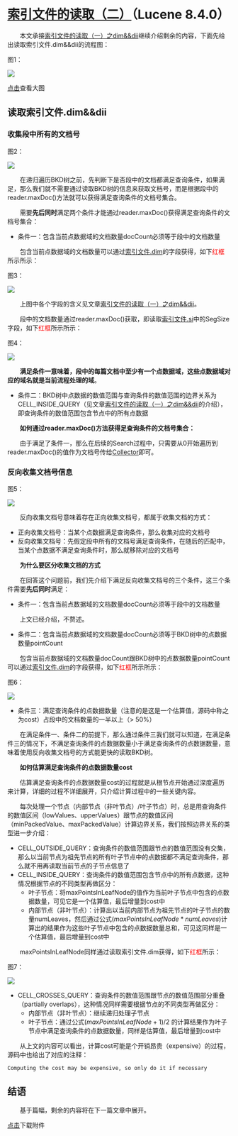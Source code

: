 # [索引文件的读取（二）](https://www.amazingkoala.com.cn/Lucene/Search/)（Lucene 8.4.0）

&emsp;&emsp;本文承接[索引文件的读取（一）之dim&&dii](https://www.amazingkoala.com.cn/Lucene/Search/2020/0427/135.html)继续介绍剩余的内容，下面先给出读取索引文件.dim&&dii的流程图：

图1：

<img src="http://www.amazingkoala.com.cn/uploads/lucene/Search/索引文件的读取/索引文件的读取（二）/1.png">

[点击]()查看大图

## 读取索引文件.dim&&dii

### 收集段中所有的文档号

图2：

<img src="http://www.amazingkoala.com.cn/uploads/lucene/Search/索引文件的读取/索引文件的读取（二）/2.png">

&emsp;&emsp;在递归遍历BKD树之前，先判断下是否段中的文档都满足查询条件，如果满足，那么我们就不需要通过读取BKD树的信息来获取文档号，而是根据段中的reader.maxDoc()方法就可以获得满足查询条件的文档号集合。

&emsp;&emsp;需要**先后同时**满足两个条件才能通过reader.maxDoc()获得满足查询条件的文档号集合：

- 条件一：包含当前点数据域的文档数量docCount必须等于段中的文档数量

&emsp;&emsp;包含当前点数据域的文档数量可以通过[索引文件.dim](https://www.amazingkoala.com.cn/Lucene/suoyinwenjian/2019/0424/53.html)的字段获得，如下<font color=Red>红框</font>所示所示：

图3：

<img src="http://www.amazingkoala.com.cn/uploads/lucene/Search/索引文件的读取/索引文件的读取（二）/3.png">

&emsp;&emsp;上图中各个字段的含义见文章[索引文件的读取（一）之dim&&dii](https://www.amazingkoala.com.cn/Lucene/Search/2020/0427/135.html)。

&emsp;&emsp;段中的文档数量通过reader.maxDoc()获取，即读取[索引文件.si](https://www.amazingkoala.com.cn/Lucene/suoyinwenjian/2019/0605/63.html)中的SegSize字段，如下<font color=Red>红框</font>所示所示：

图4：

<img src="http://www.amazingkoala.com.cn/uploads/lucene/Search/索引文件的读取/索引文件的读取（二）/4.png">

&emsp;&emsp;**满足条件一意味着，段中的每篇文档中至少有一个点数据域，这些点数据域对应的域名就是当前流程处理的域**。


- 条件二：BKD树中点数据的数值范围与查询条件的数值范围的边界关系为CELL_INSIDE_QUERY（见文章[索引文件的读取（一）之dim&&dii](https://www.amazingkoala.com.cn/Lucene/Search/2020/0427/135.html)的介绍），即查询条件的数值范围包含节点中的所有点数据

&emsp;&emsp;**如何通过reader.maxDoc()方法获得足查询条件的文档号集合：**

&emsp;&emsp;由于满足了条件一，那么在后续的Search过程中，只需要从0开始遍历到reader.maxDoc()的值作为文档号传给[Collector](https://www.amazingkoala.com.cn/Lucene/Search/2019/0812/82.html)即可。

### 反向收集文档号信息

图5：

<img src="http://www.amazingkoala.com.cn/uploads/lucene/Search/索引文件的读取/索引文件的读取（二）/5.png">

&emsp;&emsp;反向收集文档号意味着存在正向收集文档号，都属于收集文档的方式：

- 正向收集文档号：当某个点数据满足查询条件，那么收集对应的文档号
- 反向收集文档号：先假定段中所有的文档号满足查询条件，在随后的匹配中，当某个点数据不满足查询条件时，那么就移除对应的文档号

&emsp;&emsp;**为什么要区分收集文档的方式**

&emsp;&emsp;在回答这个问题前，我们先介绍下满足反向收集文档号的三个条件，这三个条件需要**先后同时**满足：

- 条件一：包含当前点数据域的文档数量docCount必须等于段中的文档数量

&emsp;&emsp;上文已经介绍，不赘述。

- 条件二：包含当前点数据域的文档数量docCount必须等于BKD树中的点数据数量pointCount

&emsp;&emsp;包含当前点数据域的文档数量docCount跟BKD树中的点数据数量pointCount可以通过[索引文件.dim](https://www.amazingkoala.com.cn/Lucene/suoyinwenjian/2019/0424/53.html)的字段获得，如下<font color=Red>红框</font>所示所示：

图6：

<img src="http://www.amazingkoala.com.cn/uploads/lucene/Search/索引文件的读取/索引文件的读取（二）/6.png">

- 条件三：满足查询条件的点数据数量（注意的是这是一个估算值，源码中称之为cost）占段中的文档数量的一半以上（> 50%）

&emsp;&emsp;在满足条件一、条件二的前提下，那么通过条件三我们就可以知道，在满足条件三的情况下，不满足查询条件的点数据数量小于满足查询条件的点数据数量，意味着使用反向收集文档号的方式能更快的读取BKD树。

&emsp;&emsp;**如何估算满足查询条件的点数据数量cost**

&emsp;&emsp;估算满足查询条件的点数据数量cost的过程就是从根节点开始通过深度遍历来计算，详细的过程不详细展开，只介绍计算过程中的一些关键内容。

&emsp;&emsp;每次处理一个节点（内部节点（非叶节点）/叶子节点）时，总是用查询条件的数值区间（lowValues、upperValues）跟节点的数值区间（minPackedValue、maxPackedValue）计算边界关系，我们按照边界关系的类型进一步介绍：

- CELL_OUTSIDE_QUERY：查询条件的数值范围跟节点的数值范围没有交集，那么以当前节点为祖先节点的所有叶子节点中的点数据都不满足查询条件，那么就不用再读取当前节点的子节点信息了
- CELL_INSIDE_QUERY：查询条件的数值范围包含节点中的所有点数据，这种情况根据节点的不同类型再做区分：
  - 叶子节点：将maxPointsInLeafNode的值作为当前叶子节点中包含的点数据数量，可见它是一个估算值，最后增量到cost中
  - 内部节点（非叶节点）：计算出以当前内部节点为祖先节点的叶子节点的数量numLeaves，然后通过公式$(maxPointsInLeafNode * numLeaves)$计算出的结果作为这些叶子节点中包含的点数据数量总和，可见这同样是一个估算值，最后增量到cost中
  

&emsp;&emsp;maxPointsInLeafNode同样通过读取索引文件.dim获得，如下<font color=Red>红框</font>所示：

图7：

<img src="http://www.amazingkoala.com.cn/uploads/lucene/Search/索引文件的读取/索引文件的读取（二）/7.png">

- CELL_CROSSES_QUERY：查询条件的数值范围跟节点的数值范围部分重叠（partially overlaps），这种情况同样需要根据节点的不同类型再做区分：
  - 内部节点（非叶节点）：继续递归处理子节点
  - 叶子节点：通过公式$(maxPointsInLeafNode + 1) / 2$ 的计算结果作为叶子节点中满足查询条件的点数据数量，同样是估算值，最后增量到cost中

&emsp;&emsp;从上文的内容可以看出，计算cost可能是个开销昂贵（expensive）的过程，源码中也给出了对应的注释：

```text
Computing the cost may be expensive, so only do it if necessary
```

## 结语

&emsp;&emsp;基于篇幅，剩余的内容将在下一篇文章中展开。

[点击](http://www.amazingkoala.com.cn/attachment/Lucene/Search/索引文件的读取（二）/索引文件的读取（二）.zip)下载附件